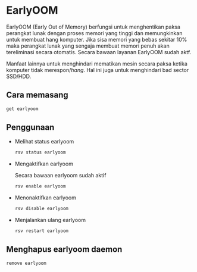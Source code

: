 # EarlyOOM

EarlyOOM (Early Out of Memory) berfungsi untuk menghentikan paksa perangkat lunak dengan proses memori yang tinggi dan memungkinkan untuk membuat hang komputer. Jika sisa memori yang bebas sekitar 10% maka perangkat lunak yang sengaja membuat memori penuh akan tereliminasi secara otomatis. Secara bawaan layanan EarlyOOM sudah aktf.

Manfaat lainnya untuk menghindari mematikan mesin secara paksa ketika komputer tidak merespon/_hang_. Hal ini juga untuk menghindari bad sector SSD/HDD.

## Cara memasang

```sh
get earlyoom
```

## Penggunaan

- Melihat status earlyoom

    ```sh
    rsv status earlyoom
    ```

- Mengaktifkan earlyoom

    Secara bawaan earlyoom sudah aktif

    ```sh
    rsv enable earlyoom
    ```

- Menonaktifkan earlyoom

    ```sh
    rsv disable earlyoom
    ```

- Menjalankan ulang earlyoom

    ```sh
    rsv restart earlyoom
    ```

## Menghapus earlyoom daemon

```sh
remove earlyoom
```
